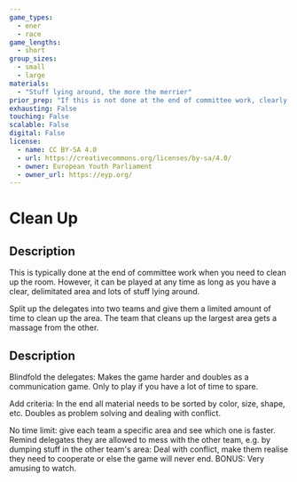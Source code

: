 ```yaml
---
game_types:
  - ener
  - race
game_lengths:
  - short
group_sizes:
  - small
  - large
materials:
  - "Stuff lying around, the more the merrier"
prior_prep: "If this is not done at the end of committee work, clearly delimitate the area that needs to be cleaned up. You may also add more/remove mess according to what version you are playing and how complex you wish to make the game."
exhausting: False
touching: False
scalable: False
digital: False
license:
  - name: CC BY-SA 4.0
  - url: https://creativecommons.org/licenses/by-sa/4.0/
  - owner: European Youth Parliament
  - owner_url: https://eyp.org/
---
```

# Clean Up

## Description
This is typically done at the end of committee work when you need to clean up the room. However, it can be played at any time as long as you have a clear, delimitated area and lots of stuff lying around.

Split up the delegates into two teams and give them a limited amount of time to clean up the area. The team that cleans up the largest area gets a massage from the other.

## Description
Blindfold the delegates: Makes the game harder and doubles as a communication game. Only to play if you have a lot of time to spare.

Add criteria: In the end all material needs to be sorted by color, size, shape, etc. Doubles as problem solving and dealing with conflict.

No time limit: give each team a specific area and see which one is faster. Remind delegates they are allowed to mess with the other team, e.g. by dumping stuff in the other team's area: Deal with conflict, make them realise they need to cooperate or else the game will never end. BONUS: Very amusing to watch.

